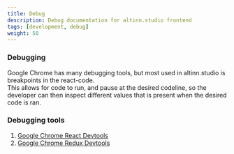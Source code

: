 ```yaml
---
title: Debug
description: Debug documentation for altinn.studio frontend
tags: [development, debug]
weight: 50
---
```


### Debugging

Google Chrome has many debugging tools, but most used in altinn.studio is breakpoints in the react-code.  
This allows for code to run, and pause at the desired codeline, so the developer can then inspect different values that is present when the desired code is ran.

### Debugging tools

1. [Google Chrome React Devtools](https://chrome.google.com/webstore/detail/react-developer-tools/fmkadmapgofadopljbjfkapdkoienihi)
2. [Google Chrome Redux Devtools](https://chrome.google.com/webstore/detail/redux-devtools/lmhkpmbekcpmknklioeibfkpmmfibljd)